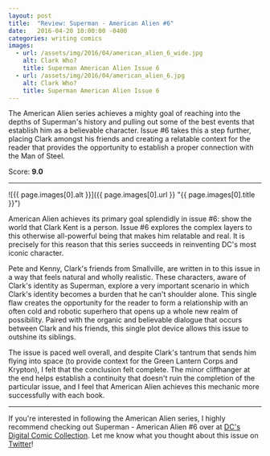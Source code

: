 ```yaml
---
layout: post
title:  "Review: Superman - American Alien #6"
date:   2016-04-20 10:00:00 -0400
categories: writing comics
images:
  - url: /assets/img/2016/04/american_alien_6_wide.jpg
    alt: Clark Who?
    title: Superman American Alien Issue 6
  - url: /assets/img/2016/04/american_alien_6.jpg
    alt: Clark Who?
    title: Superman American Alien Issue 6
---
```

The American Alien series achieves a mighty goal of reaching into the depths of Superman's history and pulling out some of the best events that establish him as a believable character. Issue #6 takes this a step further, placing Clark amongst his friends and creating a relatable context for the reader that provides the opportunity to establish a proper connection with the Man of Steel.

<p class="center">Score: <strong>9.0</strong></p>

<hr>

![{{ page.images[0].alt }}]({{ page.images[0].url }} "{{ page.images[0].title }}")

American Alien achieves its primary goal splendidly in issue #6: show the world that Clark Kent is a person. Issue #6 explores the complex layers to this otherwise all-powerful being that makes him relatable and real. It is precisely for this reason that this series succeeds in reinventing DC's most iconic character.

Pete and Kenny, Clark's friends from Smallville, are written in to this issue in a way that feels natural and wholly realistic. These characters, aware of Clark's identity as Superman, explore a very important scenario in which Clark's identity becomes a burden that he can't shoulder alone. This single flaw creates the opportunity for the reader to form a relationship with an often cold and robotic superhero that opens up a whole new realm of possibility. Paired with the organic and believable dialogue that occurs between Clark and his friends, this single plot device allows this issue to outshine its siblings.

The issue is paced well overall, and despite Clark's tantrum that sends him flying into space (to provide context for the Green Lantern Corps and Krypton), I felt that the conclusion felt complete. The minor cliffhanger at the end helps establish a continuity that doesn't ruin the completion of the particular issue, and I feel that American Alien achieves this mechanic more successfully with each book.

<hr>

If you're interested in following the American Alien series, I highly recommend checking out Superman - American Alien #6 over at [DC's Digital Comic Collection](//www.readdcentertainment.com/Superman-American-Alien-2015-6/digital-comic/T1426100065001). Let me know what you thought about this issue on [Twitter](//twitter.com/joshdrink)!
